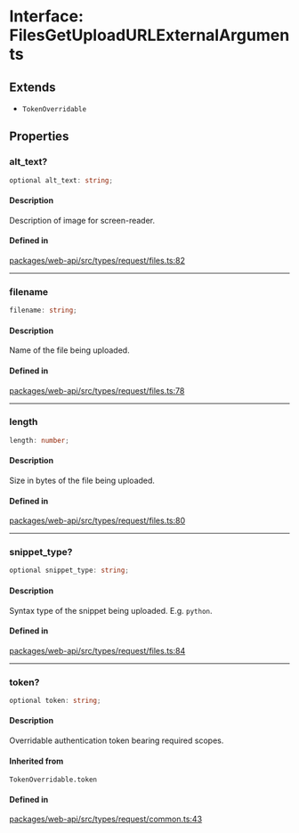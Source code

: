 # Interface: FilesGetUploadURLExternalArguments

## Extends

- `TokenOverridable`

## Properties

### alt\_text?

```ts
optional alt_text: string;
```

#### Description

Description of image for screen-reader.

#### Defined in

[packages/web-api/src/types/request/files.ts:82](https://github.com/slackapi/node-slack-sdk/blob/main/packages/web-api/src/types/request/files.ts#L82)

***

### filename

```ts
filename: string;
```

#### Description

Name of the file being uploaded.

#### Defined in

[packages/web-api/src/types/request/files.ts:78](https://github.com/slackapi/node-slack-sdk/blob/main/packages/web-api/src/types/request/files.ts#L78)

***

### length

```ts
length: number;
```

#### Description

Size in bytes of the file being uploaded.

#### Defined in

[packages/web-api/src/types/request/files.ts:80](https://github.com/slackapi/node-slack-sdk/blob/main/packages/web-api/src/types/request/files.ts#L80)

***

### snippet\_type?

```ts
optional snippet_type: string;
```

#### Description

Syntax type of the snippet being uploaded. E.g. `python`.

#### Defined in

[packages/web-api/src/types/request/files.ts:84](https://github.com/slackapi/node-slack-sdk/blob/main/packages/web-api/src/types/request/files.ts#L84)

***

### token?

```ts
optional token: string;
```

#### Description

Overridable authentication token bearing required scopes.

#### Inherited from

`TokenOverridable.token`

#### Defined in

[packages/web-api/src/types/request/common.ts:43](https://github.com/slackapi/node-slack-sdk/blob/main/packages/web-api/src/types/request/common.ts#L43)
